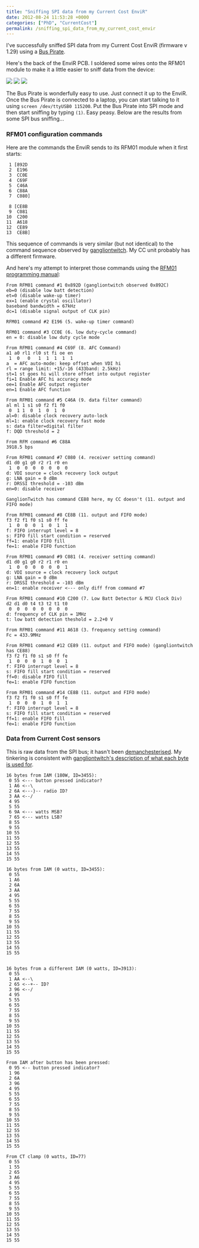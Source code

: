 ```yaml
---
title: "Sniffing SPI data from my Current Cost EnviR"
date: 2012-08-24 11:53:28 +0000
categories: ["PhD", "CurrentCost"]
permalink: /sniffing_spi_data_from_my_current_cost_envir
---
```

I've successfully sniffed SPI data from my Current Cost EnviR (firmware
v 1.29) using a [Bus Pirate](http://proto-pic.co.uk/bus-pirate/).

Here's the back of the EnviR PCB. I soldered some wires onto the RFM01
module to make it a little easier to sniff data from the device:

<span class="flickr-wrap" style="width:640px;"><span
class="flickr-image">[![](https://farm9.staticflickr.com/8436/7850321684_f2a1471fbf_z.jpg)](https://www.flickr.com/photos/37816297@N06/7850321684)</span></span>
<span class="flickr-wrap" style="width:480px;"><span
class="flickr-image">[![](https://farm9.staticflickr.com/8426/7850317600_a3ea469659_z.jpg)](https://www.flickr.com/photos/37816297@N06/7850317600)</span></span>
<span class="flickr-wrap" style="width:640px;"><span
class="flickr-image">[![](https://farm8.staticflickr.com/7136/7850313408_09d2286356_z.jpg)](https://www.flickr.com/photos/37816297@N06/7850313408)</span></span>

The Bus Pirate is wonderfully easy to use. Just connect it up to the
EnviR. Once the Bus Pirate is connected to a laptop, you can start
talking to it using `screen /dev/ttyUSB0 115200`. Put the Bus Pirate into SPI mode and then
start sniffing by typing `(1)`. Easy peasy. Below are the results from some
SPI bus sniffing...

<!--break-->

### RFM01 configuration commands

Here are the commands the EnviR sends to its RFM01 module when it first
starts:



```
 1 [892D
 2  E196
 3  CC0E
 4  C69F
 5  C46A
 6  C88A
 7  C080]

 8 [CE8B
 9  C081
10  C200
11  A618
12  CE89
13  CE8B]
```


This sequence of commands is very similar (but not identical) to the
command sequence observed by
[gangliontwitch](http://gangliontwitch.com/ccPower.html). My CC unit
probably has a different firmware.

And here's my attempt to interpret those commands using the [RFM01
programming manual](http://www.hoperf.com/upload/rf/RF01_code.pdf):



```
From RFM01 command #1 0x892D (gangliontwitch observed 0x892C)
eb=0 (disable low batt detection)
et=0 (disable wake-up timer)
ex=1 (enable crystal oscillator)
baseband bandwidth = 67kHz
dc=1 (disable signal output of CLK pin)

RFM01 command #2 E196 (5. wake-up timer command)

RFM01 command #3 CC0E (6. low duty-cycle command)
en = 0: disable low duty cycle mode

From RFM01 command #4 C69F (8. AFC Command)
a1 a0 rl1 rl0 st fi oe en
 1  0   0   1  1  1  1  1
a  = AFC auto-mode: keep offset when VDI hi
rl = range limit: +15/-16 (433band: 2.5kHz)
st=1 st goes hi will store offset into output register
fi=1 Enable AFC hi accuracy mode
oe=1 Enable AFC output register
en=1 Enable AFC function

From RFM01 command #5 C46A (9. data filter command)
al ml 1 s1 s0 f2 f1 f0
 0  1 1  0  1  0  1  0
al=0: disable clock recovery auto-lock
ml=1: enable clock recovery fast mode
s: data filter=digital filter
f: DQD threshold = 2

From RFM command #6 C88A
3918.5 bps

From RFM01 command #7 C080 (4. receiver setting command)
d1 d0 g1 g0 r2 r1 r0 en
 1  0  0  0  0  0  0  0
d: VDI source = clock recovery lock output
g: LNA gain = 0 dBm
r: DRSSI threshold = -103 dBm
en=0: disable receiver

GanglionTwitch has command CE88 here, my CC doesn't (11. output and FIFO mode)

From RFM01 command #8 CE8B (11. output and FIFO mode)
f3 f2 f1 f0 s1 s0 ff fe
 1  0  0  0  1  0  1  1
f: FIFO interrupt level = 8
s: FIFO fill start condition = reserved
ff=1: enable FIFO fill
fe=1: enable FIFO function

From RFM01 command #9 C081 (4. receiver setting command)
d1 d0 g1 g0 r2 r1 r0 en
 1  0  0  0  0  0  0  1
d: VDI source = clock recovery lock output
g: LNA gain = 0 dBm
r: DRSSI threshold = -103 dBm
en=1: enable receiver <--- only diff from command #7

From RFM01 command #10 C200 (7. Low Batt Detector & MCU Clock Div)
d2 d1 d0 t4 t3 t2 t1 t0
 0  0  0  0  0  0  0  0
d: frequency of CLK pin = 1MHz
t: low batt detection theshold = 2.2+0 V

From RFM01 command #11 A618 (3. frequency setting command)
Fc = 433.9MHz

From RFM01 command #12 CE89 (11. output and FIFO mode) (gangliontwitch has CE88)
f3 f2 f1 f0 s1 s0 ff fe
 1  0  0  0  1  0  0  1
f: FIFO interrupt level = 8
s: FIFO fill start condition = reserved
ff=0: disable FIFO fill
fe=1: enable FIFO function

From RFM01 command #14 CE8B (11. output and FIFO mode)
f3 f2 f1 f0 s1 s0 ff fe
 1  0  0  0  1  0  1  1
f: FIFO interrupt level = 8
s: FIFO fill start condition = reserved
ff=1: enable FIFO fill
fe=1: enable FIFO function
```



### Data from Current Cost sensors

This is raw data from the SPI bus; it hasn't been
[demanchesterised](http://gangliontwitch.com/ccPower.html). My tinkering
is consistent with [gangliontwitch's description of what each byte is
used for](http://gangliontwitch.com/ccPower.html).



```
16 bytes from IAM (180W, ID=3455):
 0 55 <--- button pressed indicator?
 1 A6 <--\
 2 6A <---}-- radio ID?
 3 AA <--/
 4 95
 5 55
 6 9A <--- watts MSB?
 7 65 <--- watts LSB?
 8 55
 9 55
10 55
11 55
12 55
13 55
14 55
15 55

16 bytes from IAM (0 watts, ID=3455):
 0 55
 1 A6
 2 6A
 3 AA
 4 95
 5 55
 6 55
 7 55
 8 55
 9 55
10 55
11 55
12 55
13 55
14 55
15 55


16 bytes from a different IAM (0 watts, ID=3913):
 0 55
 1 AA <--\
 2 65 <--+-- ID?
 3 96 <--/
 4 95
 5 55
 6 55
 7 55
 8 55
 9 55
10 55
11 55
12 55
13 55
14 55
15 55

From IAM after button has been pressed:
 0 95 <-- button pressed indicator?
 1 96
 2 6A
 3 96
 4 95
 5 55
 6 55
 7 55
 8 55
 9 55
10 55
11 55
12 55
13 55
14 55
15 55

From CT clamp (0 watts, ID=77)
 0 55
 1 55
 2 65
 3 A6
 4 95
 5 55
 6 55
 7 55 
 8 55
 9 55 
10 55
11 55
12 55
13 55
14 55
15 55
```



